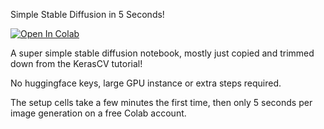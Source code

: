 Simple Stable Diffusion in 5 Seconds!

[![Open In Colab](https://colab.research.google.com/assets/colab-badge.svg)](https://colab.research.google.com/drive/1HnoiczjSaWj1IYmCrdxlheIBMk6b72QF?usp=sharing)

A super simple stable diffusion notebook, mostly just copied and trimmed down from the KerasCV tutorial! 

No huggingface keys, large GPU instance or extra steps required.

The setup cells take a few minutes the first time, then only 5 seconds per image generation on a free Colab account.




